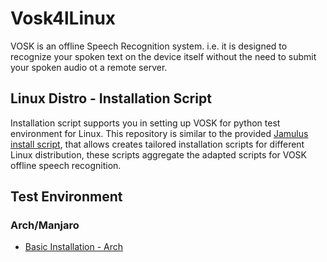 # Vosk4lLinux
VOSK is an offline Speech Recognition system. i.e. it is designed to recognize your spoken text on the device itself without the need to submit your spoken audio ot a remote server.

## Linux Distro - Installation Script
Installation script supports you in setting up VOSK for python test environment for Linux. This repository is similar to the provided [Jamulus install script](https://jamulus.io/kb/2020/09/20/Linux-Install-Script.html), that allows creates tailored installation scripts for different Linux distribution, these scripts aggregate the adapted scripts for VOSK offline speech recognition.

## Test Environment

### Arch/Manjaro
* [Basic Installation - Arch](blob/main/arch/vosk4arch_basic.sh)
